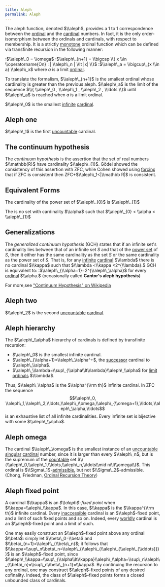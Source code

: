 ```yaml
---
title: Aleph
permalink: Aleph
---
```


The aleph function, denoted $\\aleph$, provides a 1 to 1 correspondence between the [ordinal](Ordinal "Ordinal") and the [cardinal](Cardinal "Cardinal") numbers.  In fact, it is the only order-isomorphism between the ordinals and cardinals, with respect to membership.  It is a strictly [monotone](Monotone "Monotone") ordinal function which can be defined via transfinite recursion in the following manner:

:$\\aleph\_0 = \\omega$
:$\\aleph\_{n+1} = \\bigcap \\{ x \\in \\operatorname{On} : | \\aleph\_n | \\lt |x| \\}$
:$\\aleph\_a = \\bigcup\_{x \\in a} \\aleph\_x$ where $a$ is a limit [ordinal](Ordinal "Ordinal").

To translate the formalism, $\\aleph\_{n+1}$ is the smallest ordinal whose cardinality is greater than the previous aleph.  $\\aleph\_a$ is the limit of the sequence $\\{ \\aleph\_0 , \\aleph\_1 , \\aleph\_2 , \\ldots \\}$ until $\\aleph\_a$ is reached when $a$ is a limit ordinal.

$\\aleph\_0$ is the smallest [infinite](Infinite "Infinite") [cardinal](Cardinal "Cardinal").

## Aleph one

$\\aleph\_1$ is the first [uncountable](Uncountable "Uncountable") cardinal.


## The continuum hypothesis

The *continuum hypothesis* is the assertion that the set of real numbers $\\mathbb{R}$ have cardinality $\\aleph\_{1}$. G&ouml;del showed the consistency of this assertion with ZFC, while Cohen showed using [forcing](Forcing "Forcing") that if ZFC is consistent then ZFC+$\\aleph\_1<|\\mathbb R|$ is consistent.

## Equivalent Forms 

The cardinality of the power set of $\\aleph\_{0}$ is  $\\aleph\_{1}$

The is no set with cardinality $\\alpha$ such that $\\aleph\_{0} < \\alpha < \\aleph\_{1}$

## Generalizations 

The *generalized continuum hypothesis* (GCH) states that if an infinite set's cardinality lies between that of an infinite set *S* and that of the [power set](Power_set "Power set") of *S*, then it either has the same cardinality as the set *S* or the same cardinality as the power set of *S*. That is, for any [infinite](Infinite_set "Infinite set") [cardinal](Cardinal_number "Cardinal number") $\\lambda$ there is no cardinal $\\kappa$ such that $\\lambda <\\kappa <2^{\\lambda}.$ GCH is equivalent to:
:$\\aleph\_{\\alpha+1}=2^{\\aleph\_\\alpha}$ for every [ordinal](Ordinal_number "Ordinal number") $\\alpha.$  (occasionally called **Cantor's aleph hypothesis**)

For more,see ["Continuum Hypothesis" on Wikipedia](https://en.wikipedia.org/wiki/Continuum_hypothesis)

## Aleph two

$\\aleph\_2$ is the second [uncountable](Uncountable "Uncountable") [cardinal](Cardinal "Cardinal").
 

## Aleph hierarchy


The $\\aleph\_\\alpha$ hierarchy of cardinals is defined by transfinite recursion:

-    $\\aleph\_0$ is the smallest infinite cardinal.
-    $\\aleph\_{\\alpha+1}=\\aleph\_\\alpha^+$, the [successor](Successor "Successor") cardinal to $\\aleph\_\\alpha$.
-    $\\aleph\_\\lambda=\\sup\_{\\alpha\\lt\\lambda}\\aleph\_\\alpha$ for [ limit ordinals](Limit_ordinal_ "Limit ordinal ") $\\lambda$.

Thus, $\\aleph\_\\alpha$ is the $\\alpha^{\\rm th}$ infinite cardinal. In ZFC the sequence
$$\\aleph\_0, \\aleph\_1,\\aleph\_2,\\ldots,\\aleph\_\\omega,\\aleph\_{\\omega+1},\\ldots,\\aleph\_\\alpha,\\ldots$$
is an exhaustive list of all infinite cardinalities. Every infinite set is bijective with some $\\aleph\_\\alpha$.


## Aleph omega

The cardinal $\\aleph\_\\omega$ is the smallest instance of an [uncountable](Uncountable "Uncountable") [singular](Singular "Singular") [cardinal](Cardinal "Cardinal") number, since it is larger than every $\\aleph\_n$, but is the supremum of the [countable](Countable "Countable") set $\\{\\aleph\_0,\\aleph\_1,\\ldots,\\aleph\_n,\\ldots\\mid n\\lt\\omega\\}$. This ordinal is $\\Sigma\_1$-[admissible](Admissible "Admissible"), but not $\\Sigma\_2$-admissible. (Chong, Friedman, [Ordinal Recursion Theory](https://arxiv.org/pdf/math/9609203.pdf))

## Aleph fixed point

A cardinal $\\kappa$ is an *$\\aleph$-fixed point* when $\\kappa=\\aleph\_\\kappa$. In this case, $\\kappa$ is the $\\kappa^{\\rm th}$ infinite cardinal. Every [inaccessible](Inaccessible "Inaccessible") cardinal is an $\\aleph$-fixed point, and a limit of such fixed points and so on. Indeed, every [worldly](Worldly "Worldly") cardinal is an $\\aleph$-fixed point and a limit of such.

One may easily construct an $\\aleph$-fixed point above any ordinal $\\beta$: simply let $\\beta\_0=\\beta$ and $\\beta\_{n+1}=\\aleph\_{\\beta\_n}$; it follows that $\\kappa=\\sup\_n\\beta\_n=\\aleph\_{\\aleph\_{\\aleph\_{\\aleph\_{\\ddots}}}}$ is an $\\aleph$-fixed point, since $\\aleph\_\\kappa=\\sup\_{\\alpha\\lt\\kappa}\\aleph\_\\alpha=\\sup\_n\\aleph\_{\\beta\_n}=\\sup\_n\\beta\_{n+1}=\\kappa$. By continuing the recursion to any ordinal, one may construct $\\aleph$-fixed points of any desired cofinality. Indeed, the class of $\\aleph$-fixed points forms a closed unbounded class of cardinals.
